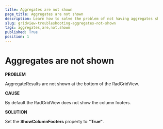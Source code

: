 ```yaml
---
title: Aggregates are not shown
page_title: Aggregates are not shown
description: Learn how to solve the problem of not having aggregates shown at the bottom of RadGridView - Telerik's {{ site.framework_name }} DataGrid.
slug: gridview-troubleshooting-aggregates-not-shown
tags: aggregates,are,not,shown
published: True
position: 1
---
```


# Aggregates are not shown

__PROBLEM__

AggregateResults are not shown at the bottom of the RadGridView.

__CAUSE__

By default the RadGridView does not show the column footers. 

__SOLUTION__

Set the __ShowColumnFooters__ property to __"True"__.

